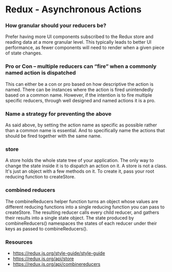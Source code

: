 # Redux - Asynchronous Actions

### How granular should your reducers be?
Prefer having more UI components subscribed to the Redux store and reading data at a more granular level. This typically leads to better UI performance, as fewer components 
will need to render when a given piece of state changes.

### Pro or Con – multiple reducers can “fire” when a commonly named action is dispatched
This can either be a con or pro based on how descriptive the action is named. There can be instances where the action is fired unintendedly based on a common name. However, if 
the intention is to fire multiple specific reducers, through well designed and named actions it is a pro.

### Name a strategy for preventing the above
As said above, by setting the action name as specific as possible rather than a common name is essential. And to specifically name the actions that should be fired together with 
the same name. 


### store
A store holds the whole state tree of your application. The only way to change the state inside it is to dispatch an action on it. A store is not a class. It's just an object 
with a few methods on it. To create it, pass your root reducing function to createStore.

### combined reducers
The combineReducers helper function turns an object whose values are different reducing functions into a single reducing function you can pass to createStore. The resulting 
reducer calls every child reducer, and gathers their results into a single state object. The state produced by combineReducers() namespaces the states of each reducer under 
their keys as passed to combineReducers().


### Resources
- https://redux.js.org/style-guide/style-guide
- https://redux.js.org/api/store
- https://redux.js.org/api/combinereducers
